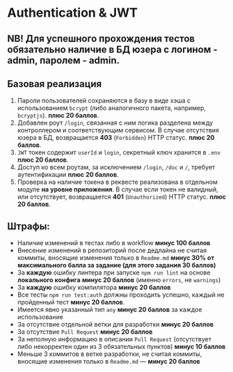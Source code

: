 # Authentication & JWT

## NB! Для успешного прохождения тестов обязательно наличие в БД юзера с логином - **admin**, паролем - **admin**. 

## Базовая реализация

1. Пароли пользователей сохраняются в базу в виде хэша с использованием `bcrypt` (либо аналогичного пакета, например, `bcryptjs`). **плюс 20 баллов**.
2. Добавлен роут `/login`, связанная с ним логика разделена между контроллером и соответствующим сервисом. В случае отсутствия юзера в БД, возвращается **403** (`Forbidden`) HTTP статус. **плюс 20 баллов**.
3. `JWT` токен содержит `userId` и `login`, секретный ключ хранится в `.env` **плюс 20 баллов**.
4. Доступ ко всем роутам, за исключением `/login`, `/doc` и `/`, требует аутентификации **плюс 20 баллов**.
5. Проверка на наличие токена в реквесте реализована в отдельном модуле **на уровне приложения**. В случае если токен не валидный, или отсутствует, возвращается **401** (`Unauthorized`) HTTP статус. **плюс 20 баллов**.

## Штрафы:
* Наличие изменений в тестах либо в workflow **минус 100 баллов**
* Внесение изменений в репозиторий после дедлайна не считая коммиты, вносящие изменения только в `Readme.md` **минус 30% от максимального балла за задание (для этого задания 30 баллов)**
* За **каждую** ошибку линтера при запуске `npm run lint` на основе **локального конфига** **минус 20 баллов** (именно `errors`, не `warnings`)
* За **каждую** ошибку компилятора **минус 20 баллов**
* Все тесты `npm run test:auth` должны проходить успешно, каждый не пройденный тест **минус 20 баллов**.
* Имеется явно указанный тип `any` **минус 20 баллов** за каждое использование
* За отсутствие отдельной ветки для разработки **минус 20 баллов**
* За отсутствие `Pull Request` **минус 20 баллов**
* За неполную информацию в описании `Pull Request` (отсутствует либо некорректен один из 3 обязательных пунктов) **минус 10 баллов**
* Меньше 3 коммитов в ветке разработки, не считая коммиты, вносящие изменения только в `Readme.md` — **минус 20 баллов**